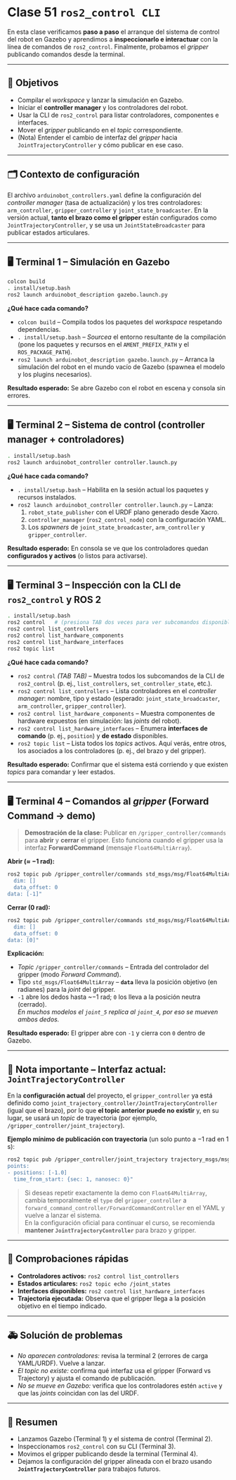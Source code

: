 # Clase 51 `ros2_control CLI`

En esta clase verificamos **paso a paso** el arranque del sistema de control del robot en Gazebo y
aprendimos a **inspeccionarlo e interactuar** con la línea de comandos de `ros2_control`. Finalmente,
probamos el *gripper* publicando comandos desde la terminal.

---

## 🎯 Objetivos
- Compilar el *workspace* y lanzar la simulación en Gazebo.
- Iniciar el **controller manager** y los controladores del robot.
- Usar la CLI de `ros2_control` para listar controladores, componentes e interfaces.
- Mover el *gripper* publicando en el *topic* correspondiente.
- (Nota) Entender el cambio de interfaz del *gripper* hacia `JointTrajectoryController` y cómo publicar en ese caso.

---

## 🗂️ Contexto de configuración
El archivo `arduinobot_controllers.yaml` define la configuración del *controller manager* (tasa de actualización) y los
tres controladores: `arm_controller`, `gripper_controller` y `joint_state_broadcaster`. En la versión actual, **tanto el brazo como el gripper**
están configurados como `JointTrajectoryController`, y se usa un `JointStateBroadcaster` para publicar estados articulares.

---

## 🖥️ Terminal 1 – Simulación en Gazebo

```bash
colcon build
. install/setup.bash
ros2 launch arduinobot_description gazebo.launch.py 
```

**¿Qué hace cada comando?**
- `colcon build` – Compila todos los paquetes del *workspace* respetando dependencias.
- `. install/setup.bash` – *Sourcea* el entorno resultante de la compilación (pone los paquetes y recursos en el `AMENT_PREFIX_PATH` y el `ROS_PACKAGE_PATH`).
- `ros2 launch arduinobot_description gazebo.launch.py` – Arranca la simulación del robot en el mundo vacío de Gazebo (spawnea el modelo y los plugins necesarios).

**Resultado esperado:** Se abre Gazebo con el robot en escena y consola sin errores.

---

## 🖥️ Terminal 2 – Sistema de control (controller manager + controladores)

```bash
. install/setup.bash
ros2 launch arduinobot_controller controller.launch.py
```

**¿Qué hace cada comando?**
- `. install/setup.bash` – Habilita en la sesión actual los paquetes y recursos instalados.
- `ros2 launch arduinobot_controller controller.launch.py` – Lanza:
  1) `robot_state_publisher` con el URDF plano generado desde Xacro.
  2) `controller_manager` (`ros2_control_node`) con la configuración YAML.
  3) Los *spawners* de `joint_state_broadcaster`, `arm_controller` y `gripper_controller`.

**Resultado esperado:** En consola se ve que los controladores quedan **configurados y activos** (o listos para activarse).

---

## 🖥️ Terminal 3 – Inspección con la CLI de `ros2_control` y ROS 2

```bash
. install/setup.bash
ros2 control   # (presiona TAB dos veces para ver subcomandos disponibles)
ros2 control list_controllers 
ros2 control list_hardware_components
ros2 control list_hardware_interfaces
ros2 topic list
```

**¿Qué hace cada comando?**
- `ros2 control` *(TAB TAB)* – Muestra todos los subcomandos de la CLI de `ros2_control` (p. ej., `list_controllers`, `set_controller_state`, etc.).
- `ros2 control list_controllers` – Lista controladores en el *controller manager*: nombre, tipo y estado (esperado: `joint_state_broadcaster`, `arm_controller`, `gripper_controller`).
- `ros2 control list_hardware_components` – Muestra componentes de hardware expuestos (en simulación: las *joints* del robot).
- `ros2 control list_hardware_interfaces` – Enumera **interfaces de comando** (p. ej., `position`) y **de estado** disponibles.
- `ros2 topic list` – Lista todos los *topics* activos. Aquí verás, entre otros, los asociados a los controladores (p. ej., del brazo y del gripper).

**Resultado esperado:** Confirmar que el sistema está corriendo y que existen *topics* para comandar y leer estados.

---

## 🖥️ Terminal 4 – Comandos al *gripper* (Forward Command → demo)

> **Demostración de la clase:** Publicar en `/gripper_controller/commands` para **abrir** y **cerrar** el gripper.
> Esto funciona cuando el gripper usa la interfaz **ForwardCommand** (mensaje `Float64MultiArray`).

**Abrir (≈ −1 rad):**
```bash
ros2 topic pub /gripper_controller/commands std_msgs/msg/Float64MultiArray "layout:
  dim: []
  data_offset: 0
data: [-1]"
```

**Cerrar (0 rad):**
```bash
ros2 topic pub /gripper_controller/commands std_msgs/msg/Float64MultiArray "layout:
  dim: []
  data_offset: 0
data: [0]"
```

**Explicación:**
- *Topic* `/gripper_controller/commands` – Entrada del controlador del gripper (modo *Forward Command*).
- Tipo `std_msgs/Float64MultiArray` – **`data`** lleva la posición objetivo (en radianes) para la *joint* del gripper.
- `-1` abre los dedos hasta ~−1 rad; `0` los lleva a la posición neutra (cerrado).  
  *En muchos modelos el `joint_5` replica al `joint_4`, por eso se mueven ambos dedos.*

**Resultado esperado:** El gripper abre con `-1` y cierra con `0` dentro de Gazebo.

---

## 📌 Nota importante – Interfaz actual: `JointTrajectoryController`

En la **configuración actual** del proyecto, el `gripper_controller` ya está definido como
`joint_trajectory_controller/JointTrajectoryController` (igual que el brazo), por lo que **el topic anterior puede no existir** y, en su lugar, se usará un *topic* de trayectoria (por ejemplo, `/gripper_controller/joint_trajectory`).

**Ejemplo mínimo de publicación con trayectoria** (un solo punto a −1 rad en 1 s):
```bash
ros2 topic pub /gripper_controller/joint_trajectory trajectory_msgs/msg/JointTrajectory "joint_names: ['joint_4']
points:
- positions: [-1.0]
  time_from_start: {sec: 1, nanosec: 0}"
```

> Si deseas repetir exactamente la demo con `Float64MultiArray`, cambia temporalmente el `type` del `gripper_controller` a `forward_command_controller/ForwardCommandController` en el YAML y vuelve a lanzar el sistema.  
> En la configuración oficial para continuar el curso, se recomienda **mantener `JointTrajectoryController`** para brazo y gripper.

---

## 🧪 Comprobaciones rápidas
- **Controladores activos:** `ros2 control list_controllers`
- **Estados articulares:** `ros2 topic echo /joint_states`
- **Interfaces disponibles:** `ros2 control list_hardware_interfaces`
- **Trajectoria ejecutada:** Observa que el gripper llega a la posición objetivo en el tiempo indicado.

---

## 🚑 Solución de problemas
- *No aparecen controladores:* revisa la terminal 2 (errores de carga YAML/URDF). Vuelve a lanzar.
- *El topic no existe:* confirma qué interfaz usa el gripper (Forward vs Trajectory) y ajusta el comando de publicación.
- *No se mueve en Gazebo:* verifica que los controladores estén `active` y que las *joints* coincidan con las del URDF.

---

## 📝 Resumen
- Lanzamos Gazebo (Terminal 1) y el sistema de control (Terminal 2).
- Inspeccionamos `ros2_control` con su CLI (Terminal 3).
- Movimos el gripper publicando desde la terminal (Terminal 4).
- Dejamos la configuración del gripper alineada con el brazo usando **`JointTrajectoryController`** para trabajos futuros.